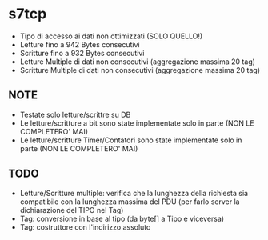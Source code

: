 # s7tcp

* Tipo di accesso ai dati non ottimizzati (SOLO QUELLO!)
* Letture fino a 942 Bytes consecutivi
* Scritture fino a 932 Bytes consecutivi
* Letture Multiple di dati non consecutivi (aggregazione massima 20 tag)
* Scritture Multiple di dati non consecutivi (aggregazione massima 20 tag)

## NOTE
* Testate solo letture/scrittre su DB
* Le letture/scritture a bit sono state implementate solo in parte (NON LE COMPLETERO' MAI)
* Le letture/scritture Timer/Contatori sono state implementate solo in parte (NON LE COMPLETERO' MAI)

## TODO
* Letture/Scritture multiple: verifica che la lunghezza della richiesta sia compatibile con la lunghezza massima del PDU (per farlo server la dichiarazione del TIPO nel Tag)
* Tag: conversione in base al tipo (da byte[] a Tipo e viceversa) 
* Tag: costruttore con l'indirizzo assoluto

